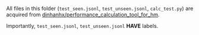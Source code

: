 All files in this folder (`test_seen.jsonl`, `test_unseen.jsonl`, `calc_test.py`) are acquired from [dinhanhx/performance_calculation_tool_for_hm](https://github.com/dinhanhx/performance_calculation_tool_for_hm). 

Importantly, `test_seen.jsonl`, `test_unseen.jsonl` **HAVE** labels. 